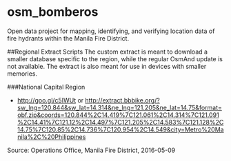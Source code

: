 # osm_bomberos
Open data project for mapping, identifying, and verifying location data of fire hydrants within the Manila Fire District.

##Regional Extract Scripts
The custom extract is meant to download a smaller database specific to the region, while the regular OsmAnd update is not available. The extract is also meant for use in devices with smaller memories.

###National Capital Region

- http://goo.gl/c5IWUt or http://extract.bbbike.org/?sw_lng=120.844&sw_lat=14.314&ne_lng=121.205&ne_lat=14.75&format=obf.zip&coords=120.844%2C14.419%7C121.061%2C14.314%7C121.091%2C14.41%7C121.12%2C14.497%7C121.205%2C14.583%7C121.128%2C14.75%7C120.85%2C14.736%7C120.954%2C14.549&city=Metro%20Manila%2C%20Philippines

Source: Operations Office, Manila Fire District, 2016-05-09
